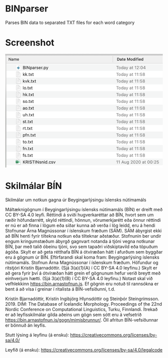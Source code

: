 # BINparser
Parses BIN data to separated TXT files for each word category

# Screenshot
![Image of folder after running parser](https://raw.githubusercontent.com/ViktorMS/BINparser/master/Screenshot%202020-09-06%20at%2012.06.26.png)

# Skilmálar BÍN

Skilmálar um notkun gagna úr Beygingarlýsingu íslensks nútímamáls

Máltæknigögnum í Beygingarlýsingu íslensks nútímamáls (BÍN) er dreift með CC BY-SA 4.0 leyfi.
Réttindi á sviði hugverkaréttar að BÍN, hvort sem um ræðir höfundarrétt, skyld réttindi, hönnun, vörumerkjarétt eða önnur réttindi er nú er að finna í lögum eða síðar kunna að verða í lög leidd, eru á hendi Stofnunar Árna Magnússonar í íslenskum fræðum (SÁM).
SÁM ábyrgist ekki að BÍN henti fyrir tiltekna notkun eða tilteknar aðstæður. Stofnunin ber undir engum kringumstæðum ábyrgð gagnvart notanda á tjóni vegna notkunar BÍN, þar með talið óbeinu tjóni, svo sem tapaðri viðskiptavild eða töpuðum ágóða.
Skylt er að geta rétthafa BÍN á ótvíræðan hátt í afurðum sem byggðar eru á gögnum úr BÍN. Eftirfarandi skal koma fram: Beygingarlýsing íslensks nútímamáls. Stofnun Árna Magnússonar í íslenskum fræðum. Höfundur og ritstjóri Kristín Bjarnadóttir. (Sjá 3(a)(1)(A) í CC BY-SA 4.0 leyfinu.)
Skylt er að gera fyrir því á ótvíræðan hátt grein ef gögnunum hefur verið breytt með einhverjum hætti. (Sjá 3(a)(1)(B) í CC BY-SA 4.0 leyfinu.)
Notast skal við vefhlekkinn https://bin.arnastofnun.is.
Ef gögnin eru notuð til rannsókna er bent á að vísa í greinar í ritalista á BÍN-vefsíðunni, t.d.

Kristín Bjarnadóttir, Kristín Ingibjörg Hlynsdóttir og Steinþór Steingrímsson. 2019. DIM: The Database of Icelandic Morphology. Proceedings of the 22nd Nordic Conference on Computational Linguistics, Turku, Finnlandi.
Ítrekað er að leyfisskilmálar gilda aðeins um gögn sem sótt eru á vefsetrið https://bin.arnastofnun.is/gogn/mimisbrunnur/. Öll afritun BÍN-vefsíðunnar er bönnuð án leyfis.

Stutt lýsing á leyfinu (á ensku): https://creativecommons.org/licenses/by-sa/4.0/

Leyfið (á ensku): https://creativecommons.org/licenses/by-sa/4.0/legalcode
